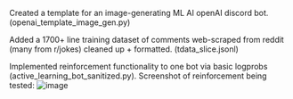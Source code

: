 Created a template for an image-generating ML AI openAI discord bot. (openai_template_image_gen.py)

Added a 1700+ line training dataset of comments web-scraped from reddit (many from r/jokes) cleaned up + formatted. (tdata_slice.jsonl)

Implemented reinforcement functionality to one bot via basic logprobs (active_learning_bot_sanitized.py).
Screenshot of reinforcement being tested:
![image](https://user-images.githubusercontent.com/97141856/228354274-85183eef-9703-4f58-bc7c-5ec33e56c006.png)
